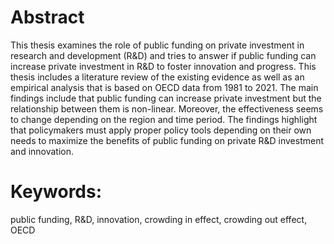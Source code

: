 # Abstract
This thesis examines the role of public funding on private investment in research
and development (R&D) and tries to answer if public funding can increase private
investment in R&D to foster innovation and progress.
This thesis includes a literature review of the existing evidence as well as an empirical analysis that is based on OECD data from 1981 to 2021. The main findings include that public funding can increase private investment but the relationship between them is non-linear. Moreover, the effectiveness seems to change depending
on the region and time period.
The findings highlight that policymakers must apply proper policy tools depending
on their own needs to maximize the benefits of public funding on private R&D investment and innovation.

# Keywords:
public funding, R&D, innovation, crowding in effect, crowding out effect, OECD
